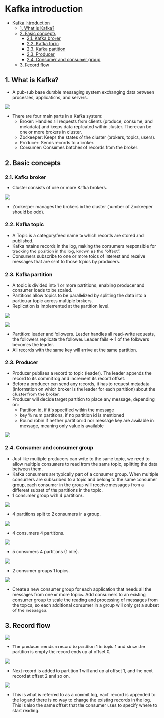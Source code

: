 # Kafka introduction

- [Kafka introduction](#kafka-introduction)
  - [1. What is Kafka?](#1-what-is-kafka)
  - [2. Basic concepts](#2-basic-concepts)
    - [2.1. Kafka broker](#21-kafka-broker)
    - [2.2. Kafka topic](#22-kafka-topic)
    - [2.3. Kafka partition](#23-kafka-partition)
    - [2.3. Producer](#23-producer)
    - [2.4. Consumer and consumer group](#24-consumer-and-consumer-group)
  - [3. Record flow](#3-record-flow)

## 1. What is Kafka?

- A pub-sub base durable messaging system exchanging data between processes, applications, and servers.

![](https://www.cloudkarafka.com/img/blog/durable-message-system.png)

- There are four main parts in a Kafka system:
  - Broker: Handles all requests from clients (produce, consume, and metadata) and keeps data replicated within cluster. There can be one or more brokers in cluster.
  - Zookeeper: Keeps the states of the cluster (brokers, topics, users).
  - Producer: Sends records to a broker.
  - Consumer: Consumes batches of records from the broker.

## 2. Basic concepts

### 2.1. Kafka broker

- Cluster consists of one or more Kafka brokers.

![](https://www.cloudkarafka.com/img/blog/kafka-broker-beginner.png)

- Zookeeper manages the brokers in the cluster (number of Zookeeper should be odd).

### 2.2. Kafka topic

- A Topic is a category/feed name to which records are stored and published.
- Kafka retains records in the log, making the consumers responsible for tracking the position in the log, known as the “offset”.
- Consumers subscribe to one or more toics of interest and receive messages that are sent to those topics by producers.

### 2.3. Kafka partition

- A topic is divided into 1 or more partitions, enabling producer and consumer loads to be scaled.
- Partitions allow topics to be parallelized by splitting the data into a particular topic across multiple brokers.
- Replication is implemented at the partition level.

![](https://24b4dt1v60e526bo2p349l4c-wpengine.netdna-ssl.com/wp-content/uploads/2021/07/image-9-640x357.png)

![](https://24b4dt1v60e526bo2p349l4c-wpengine.netdna-ssl.com/wp-content/uploads/2021/07/image-10-640x405.png)

- Partition: leader and followers. Leader handles all read-write requests, the followers replicate the follower. Leader fails -> 1 of the followers becomes the leader.
- All records with the same key will arrive at the same partition.

### 2.3. Producer

- Producer publises a record to topic (leader). The leader appends the record to its commit log and increment its record offset.
- Before a producer can send any records, it has to request metadata (information on which broker is the leader for each partition) about the cluster from the broker.
- Producer will decide target partition to place any message, depending on:
  - Partition id, if it's specified within the message
  - key % num partitions, if no partition id is mentioned
  - Round robin if neither partition id nor message key are available in message, meaning only value is available

![](https://i.stack.imgur.com/qhGRl.png)

### 2.4. Consumer and consumer group

- Just like multiple producers can write to the same topic, we need to allow multiple consumers to read from the same topic, splitting the data between them.
- Kafka consumers are typically part of a consumer group. When multiple consumers are subscribed to a topic and belong to the same consumer group, each consumer in the group will receive messages from a different subset of the partitions in the topic.
- 1 consumer group with 4 partitions.

![](https://www.oreilly.com/library/view/kafka-the-definitive/9781491936153/assets/ktdg_04in01.png)

- 4 partitions split to 2 consumers in a group.

![](https://www.oreilly.com/library/view/kafka-the-definitive/9781491936153/assets/ktdg_04in02.png)

- 4 consumers 4 partitions.

![](https://www.oreilly.com/library/view/kafka-the-definitive/9781491936153/assets/ktdg_04in03.png)

- 5 consumers 4 partitions (1 idle).

![](https://www.oreilly.com/library/view/kafka-the-definitive/9781491936153/assets/ktdg_04in04.png)

- 2 consumer groups 1 topics.

![](https://www.oreilly.com/library/view/kafka-the-definitive/9781491936153/assets/ktdg_04in05.png)

- Create a new consumer group for each application that needs all the messages from one or more topics. Add consumers to an existing consumer group to scale the reading and processing of messages from the topics, so each additional consumer in a group will only get a subset of the messages.

## 3. Record flow

![](https://www.cloudkarafka.com/img/blog/consumer-group-kafka.png)

- The producer sends a record to partition 1 in topic 1 and since the partition is empty the record ends up at offset 0.

![](https://www.cloudkarafka.com/img/blog/apache-kafka-partition.png)

- Next record is added to partition 1 will and up at offset 1, and the next record at offset 2 and so on.

![](https://www.cloudkarafka.com/img/blog/apache-kafka-partitions-2.png)

- This is what is referred to as a commit log, each record is appended to the log and there is no way to change the existing records in the log. This is also the same offset that the consumer uses to specify where to start reading.

